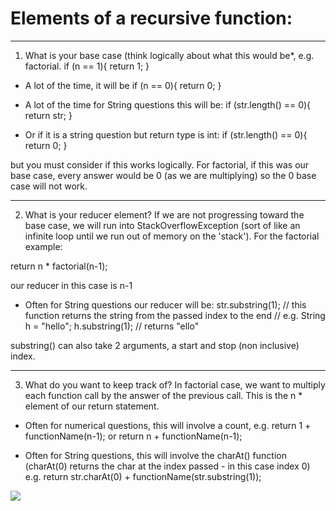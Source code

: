 # Elements of a recursive function:
____

1. What is your base case (think logically about what this would be*, e.g. factorial.
if (n == 1){
    return 1;
}

* A lot of the time, it will be
if (n == 0){
    return 0;
}

* A lot of the time for String questions this will be:
if (str.length() == 0){
    return str;
}

* Or if it is a string question but return type is int:
if (str.length() == 0){
    return 0;
}

but you must consider if this works logically. For factorial, if this was our base case,
every answer would be 0 (as we are multiplying) so the 0 base case will not work.

____

2. What is your reducer element? If we are not progressing toward the base case, we 
will run into StackOverflowException (sort of like an infinite loop until we run out 
of memory on the 'stack'). For the factorial example:

return n * factorial(n-1); 

our reducer in this case is n-1

* Often for String questions our reducer will be:
str.substring(1); // this function returns the string from the passed index to the end
// e.g. String h = "hello";
	h.substring(1); // returns "ello"

substring() can also take 2 arguments, a start and stop (non inclusive) index.
____

3. What do you want to keep track of? In factorial case, we want to multiply each 
function call by the answer of the previous call. This is the n * element of our return
statement.

* Often for numerical questions, this will involve a count, 
e.g. return 1 + functionName(n-1);
or   return n + functionName(n-1);

* Often for String questions, this will involve the charAt() function 
(charAt(0) returns the char at the index passed - in this case index 0)
e.g. return str.charAt(0) + functionName(str.substring(1));

![](https://he-s3.s3.amazonaws.com/media/uploads/0e2df2e.png)
